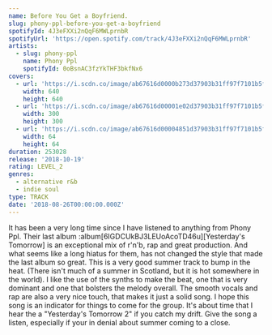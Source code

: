 ```yaml
---
name: Before You Get a Boyfriend.
slug: phony-ppl-before-you-get-a-boyfriend
spotifyId: 4J3eFXXi2nQqF6MWLprnbR
spotifyUrl: 'https://open.spotify.com/track/4J3eFXXi2nQqF6MWLprnbR'
artists:
  - slug: phony-ppl
    name: Phony Ppl
    spotifyId: 0oBsnAC3fzYkTHF3bkfNx6
covers:
  - url: 'https://i.scdn.co/image/ab67616d0000b273d37903b31ff97f7101b5f17b'
    width: 640
    height: 640
  - url: 'https://i.scdn.co/image/ab67616d00001e02d37903b31ff97f7101b5f17b'
    width: 300
    height: 300
  - url: 'https://i.scdn.co/image/ab67616d00004851d37903b31ff97f7101b5f17b'
    width: 64
    height: 64
duration: 253028
release: '2018-10-19'
rating: LEVEL_2
genres:
  - alternative r&b
  - indie soul
type: TRACK
date: '2018-08-26T00:00:00.000Z'
---
```

It has been a very long time since I have listened to anything from Phony Ppl. Their last album
:album[6IGDCUkBJ3LEUoAcoTD46u][Yesterday's Tomorrow] is an exceptional mix of r'n'b, rap and great production. And what seems like a long hiatus for them, has not changed the style that made the last album so great. This is a very good summer track to bump in the heat. (There isn't much of a summer in Scotland, but it is hot somewhere in the world). I like the use of the synths to make the beat, one that is very dominant and one that bolsters the melody overall. The smooth vocals and rap are also a very nice touch, that makes it just a solid song. I hope this song is an indicator for things to come for the group. It's about time that I hear the a "Yesterday's Tomorrow 2" if you catch my drift. Give the song a listen, especially if your in denial about summer coming
to a close.
